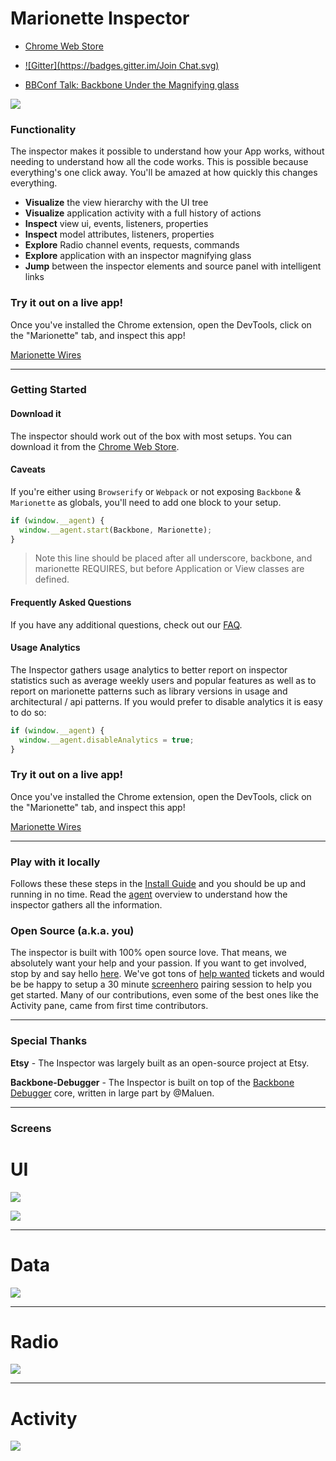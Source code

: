 
# Marionette Inspector

+ [Chrome Web Store](https://chrome.google.com/webstore/detail/marionette-inspector/fbgfjlockdhidoaempmjcddibjklhpka?hl=en)

+ [![Gitter](https://badges.gitter.im/Join Chat.svg)](https://gitter.im/marionettejs/marionette.inspector?utm_source=badge&utm_medium=badge&utm_campaign=pr-badge&utm_content=badge)

+ [BBConf Talk: Backbone Under the Magnifying glass](https://www.youtube.com/watch?v=jbGm3mJXh_s)


![](http://f.cl.ly/items/0D0k2I0N2p2D2s3M1S21/Image%202014-12-18%20at%2011.05.43%20PM.png)




### Functionality

The inspector makes it possible to understand how your App works, without needing to understand how all the code works. This is possible because everything's one click away. You'll be amazed at how quickly this changes everything.


+ **Visualize** the view hierarchy with the UI tree
+ **Visualize** application activity with a full history of actions
+ **Inspect** view ui, events, listeners, properties
+ **Inspect** model attributes, listeners, properties
+ **Explore** Radio channel events, requests, commands
+ **Explore** application with an inspector magnifying glass
+ **Jump** between the inspector elements and source panel with intelligent links


### Try it out on a live app!

Once you've installed the Chrome extension, open the DevTools, click on the "Marionette" tab, and inspect this app!

[Marionette Wires](http://www.marionettewires.com)

---
### Getting Started


#### Download it
The inspector should work out of the box with most setups. You can download it from the [Chrome Web Store](https://chrome.google.com/webstore/detail/marionette-inspector/fbgfjlockdhidoaempmjcddibjklhpka?hl=en).

#### Caveats
If you're either using `Browserify` or `Webpack` or not exposing `Backbone` & `Marionette` as globals, you'll need to add one block to your setup.

```js
if (window.__agent) {
  window.__agent.start(Backbone, Marionette);
}
```

> Note this line should be placed after all underscore, backbone, and marionette REQUIRES, but before Application or View classes are defined.

#### Frequently Asked Questions
If you have any additional questions, check out our [FAQ](https://github.com/marionettejs/marionette.inspector/blob/master/docs/faq.md).


#### Usage Analytics
The Inspector gathers usage analytics to better report on inspector statistics such as average weekly users and popular features as well as to report on marionette patterns such as library versions in usage and architectural / api patterns. If you would prefer to disable analytics it is easy to do so:

```js
if (window.__agent) {
  window.__agent.disableAnalytics = true;
}
```

### Try it out on a live app!

Once you've installed the Chrome extension, open the DevTools, click on the "Marionette" tab, and inspect this app!

[Marionette Wires](https://marionette-wires.herokuapp.com)

---

### Play with it locally
Follows these these steps in the [Install Guide](docs/developing_locally.md) and you should be up and running in no time. Read the [agent](https://github.com/marionettejs/marionette.inspector/blob/master/docs/agent.md) overview to understand how the inspector gathers all the information.


### Open Source (a.k.a. you)

The inspector is built with 100% open source love. That means, we absolutely want your help and your passion. If you want to get involved, stop by and say hello [here](https://gitter.im/marionettejs/marionette.inspector). We've got tons of [help wanted](https://github.com/marionettejs/marionette.inspector/issues?q=is%3Aopen+is%3Aissue+label%3A%22help+wanted%22) tickets and would be be happy to setup a 30 minute [screenhero](https://screenhero.com/) pairing session to help you get started. Many of our contributions, even some of the best ones like the Activity pane, came from first time contributors.


---
### Special Thanks

**Etsy** - The Inspector was largely built as an open-source project at Etsy.

**Backbone-Debugger** - The Inspector is built on top of the [Backbone Debugger](https://github.com/Maluen/Backbone-Debugger) core, written in large part by @Maluen.


---
### Screens


# UI
![](http://f.cl.ly/items/0D0k2I0N2p2D2s3M1S21/Image%202014-12-18%20at%2011.05.43%20PM.png)

![](http://f.cl.ly/items/3G3B1Y303e3O0L400s2O/Image%202014-12-18%20at%2011.06.29%20PM.png)

---
# Data
![](http://f.cl.ly/items/0Z190J1V45172N021d11/Image%202014-12-18%20at%2011.07.07%20PM.png)

---
# Radio
![](http://f.cl.ly/items/3d3R283O3e1W3C302F2B/Image%202014-12-18%20at%2011.07.25%20PM.png)

---
# Activity
![](http://f.cl.ly/items/1A410C15311t1c0w1c3L/Image%202014-12-18%20at%2011.07.43%20PM.png)
